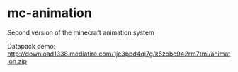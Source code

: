 # mc-animation
Second version of the minecraft animation system

Datapack demo: <http://download1338.mediafire.com/1je3pbd4qi7g/k5zobc942rm7tmi/animation.zip>
